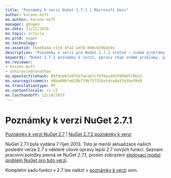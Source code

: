 ```yaml
---
title: "Poznámky k verzi NuGet 2.7.1 | Microsoft Docs"
author: karann-msft
ms.author: karann-msft
manager: ghogen
ms.date: 11/11/2016
ms.topic: article
ms.prod: nuget
ms.technology: 
ms.assetid: fbe05ada-c15e-4fa2-ad70-898c0296de9e
description: "Poznámky k verzi pro NuGet 2.7.1 včetně – známé problémy, opravy chyb, přidaných funkcí a chcete."
keywords: "NuGet 2.7.1 poznámky k verzi, opravy chyb známé problémy, přidat funkce, chcete"
ms.reviewer:
- karann-msft
- unniravindranathan
ms.openlocfilehash: 89fdcb6fe9fb27acab7c75f9acd92f089d578bd3
ms.sourcegitcommit: d0ba99bfe019b779b75731bafdca8a37e35ef0d9
ms.translationtype: MT
ms.contentlocale: cs-CZ
ms.lasthandoff: 12/14/2017
---
```

# <a name="nuget-271-release-notes"></a>Poznámky k verzi NuGet 2.7.1

[Poznámky k verzi NuGet 2.7](../release-notes/nuget-2.7.md) | [NuGet 2.7.2 poznámky k verzi](../release-notes/nuget-2.7.2.md)

NuGet 2.7.1 byla vydána 7 říjen 2013.  Toto je menší aktualizace našich poslední verze 2.7 s některé cílové opravy lepší 2.7 nových funkcí. Seznam pracovní položky pevná ve NuGet 2.7.1, prosím zobrazení [sledovací modul problém NuGet pro tuto verzi](http://nuget.codeplex.com/workitem/list/advanced?keyword=&status=Closed&type=All&priority=All&release=NuGet%202.7.1&assignedTo=All&component=All&sortField=LastUpdatedDate&sortDirection=Descending&page=0).

Kompletní sadu funkcí v 2.7 lze nalézt v [poznámky k verzi](../release-notes/nuget-2.7.md) sem.
